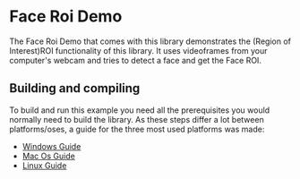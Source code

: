# Face Roi Demo
The Face Roi Demo that comes with this library demonstrates the (Region of Interest)ROI functionality of this library. It uses videoframes from your computer's webcam and tries to detect a face and get the Face ROI. 

## Building and compiling
To build and run this example you need all the prerequisites you would normally need to build the library. As these steps differ a lot between platforms/oses, a guide for the three most used platforms was made:

- [Windows Guide]()
- [Mac Os Guide]()
- [Linux Guide]()


